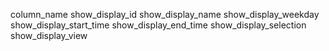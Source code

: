 column_name
show_display_id
show_display_name
show_display_weekday
show_display_start_time
show_display_end_time
show_display_selection
show_display_view
